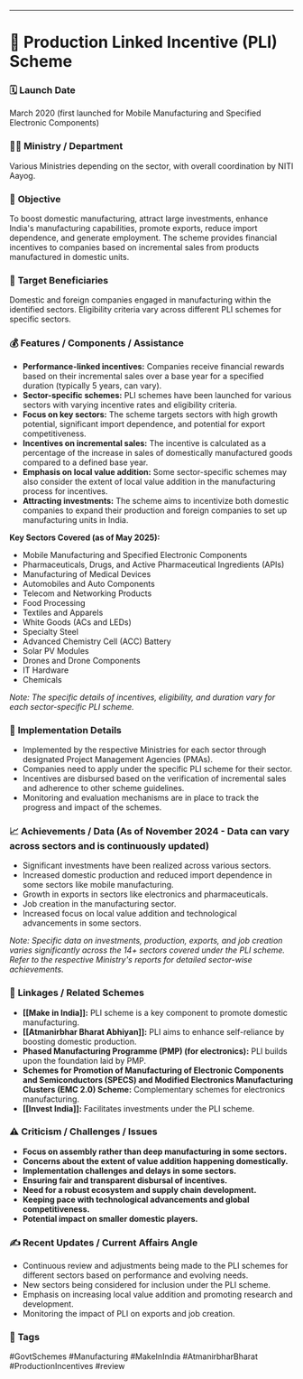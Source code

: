 
---
# 📌 Production Linked Incentive (PLI) Scheme

### 🗓️ **Launch Date**
March 2020 (first launched for Mobile Manufacturing and Specified Electronic Components)

### 🧑‍🏫 **Ministry / Department**
Various Ministries depending on the sector, with overall coordination by NITI Aayog.

### 🎯 **Objective**
To boost domestic manufacturing, attract large investments, enhance India's manufacturing capabilities, promote exports, reduce import dependence, and generate employment. The scheme provides financial incentives to companies based on incremental sales from products manufactured in domestic units.

### 👥 **Target Beneficiaries**
Domestic and foreign companies engaged in manufacturing within the identified sectors. Eligibility criteria vary across different PLI schemes for specific sectors.

### 💰 **Features / Components / Assistance**
- **Performance-linked incentives:** Companies receive financial rewards based on their incremental sales over a base year for a specified duration (typically 5 years, can vary).
- **Sector-specific schemes:** PLI schemes have been launched for various sectors with varying incentive rates and eligibility criteria.
- **Focus on key sectors:** The scheme targets sectors with high growth potential, significant import dependence, and potential for export competitiveness.
- **Incentives on incremental sales:** The incentive is calculated as a percentage of the increase in sales of domestically manufactured goods compared to a defined base year.
- **Emphasis on local value addition:** Some sector-specific schemes may also consider the extent of local value addition in the manufacturing process for incentives.
- **Attracting investments:** The scheme aims to incentivize both domestic companies to expand their production and foreign companies to set up manufacturing units in India.

**Key Sectors Covered (as of May 2025):**
- Mobile Manufacturing and Specified Electronic Components
- Pharmaceuticals, Drugs, and Active Pharmaceutical Ingredients (APIs)
- Manufacturing of Medical Devices
- Automobiles and Auto Components
- Telecom and Networking Products
- Food Processing
- Textiles and Apparels
- White Goods (ACs and LEDs)
- Specialty Steel
- Advanced Chemistry Cell (ACC) Battery
- Solar PV Modules
- Drones and Drone Components
- IT Hardware
- Chemicals

*Note: The specific details of incentives, eligibility, and duration vary for each sector-specific PLI scheme.*

### 📍 **Implementation Details**
- Implemented by the respective Ministries for each sector through designated Project Management Agencies (PMAs).
- Companies need to apply under the specific PLI scheme for their sector.
- Incentives are disbursed based on the verification of incremental sales and adherence to other scheme guidelines.
- Monitoring and evaluation mechanisms are in place to track the progress and impact of the schemes.

### 📈 **Achievements / Data** (As of November 2024 - Data can vary across sectors and is continuously updated)
- Significant investments have been realized across various sectors.
- Increased domestic production and reduced import dependence in some sectors like mobile manufacturing.
- Growth in exports in sectors like electronics and pharmaceuticals.
- Job creation in the manufacturing sector.
- Increased focus on local value addition and technological advancements in some sectors.

*Note: Specific data on investments, production, exports, and job creation varies significantly across the 14+ sectors covered under the PLI scheme. Refer to the respective Ministry's reports for detailed sector-wise achievements.*

### 🧩 **Linkages / Related Schemes**
- **[[Make in India]]:** PLI scheme is a key component to promote domestic manufacturing.
- **[[Atmanirbhar Bharat Abhiyan]]:** PLI aims to enhance self-reliance by boosting domestic production.
- **Phased Manufacturing Programme (PMP) (for electronics):** PLI builds upon the foundation laid by PMP.
- **Schemes for Promotion of Manufacturing of Electronic Components and Semiconductors (SPECS) and Modified Electronics Manufacturing Clusters (EMC 2.0) Scheme:** Complementary schemes for electronics manufacturing.
- **[[Invest India]]:** Facilitates investments under the PLI scheme.

### ⚠️ **Criticism / Challenges / Issues**
- **Focus on assembly rather than deep manufacturing in some sectors.**
- **Concerns about the extent of value addition happening domestically.**
- **Implementation challenges and delays in some sectors.**
- **Ensuring fair and transparent disbursal of incentives.**
- **Need for a robust ecosystem and supply chain development.**
- **Keeping pace with technological advancements and global competitiveness.**
- **Potential impact on smaller domestic players.**

### ✍️ **Recent Updates / Current Affairs Angle**
- Continuous review and adjustments being made to the PLI schemes for different sectors based on performance and evolving needs.
- New sectors being considered for inclusion under the PLI scheme.
- Emphasis on increasing local value addition and promoting research and development.
- Monitoring the impact of PLI on exports and job creation.

### 🔗 **Tags**
#GovtSchemes #Manufacturing #MakeInIndia #AtmanirbharBharat #ProductionIncentives
#review